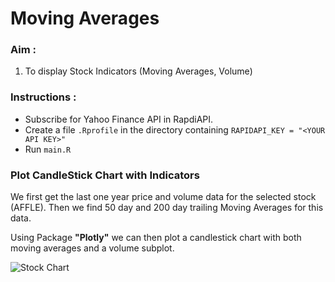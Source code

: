 # Moving Averages

### Aim :
1. To display Stock Indicators (Moving Averages, Volume)

### Instructions :
- Subscribe for Yahoo Finance API in RapdiAPI.
- Create a file `.Rprofile` in the directory containing
```RAPIDAPI_KEY = "<YOUR API KEY>" ```
- Run `main.R`

### Plot CandleStick Chart with Indicators
We first get the last one year price and volume data for the selected stock (AFFLE).
Then we find 50 day and 200 day trailing Moving Averages for this data.

Using Package **"Plotly"** we can then plot a candlestick chart with both moving averages and a volume subplot.

![Stock Chart](https://github.com/Hemant-Banke/indicators/blob/main/img/plot.png?raw=true)

